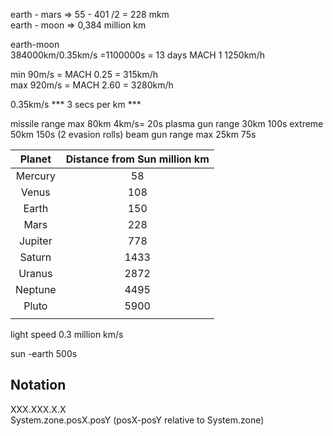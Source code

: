 

earth - mars => 55 - 401 /2 = 228 mkm  
earth - moon => 0,384 million km  

earth-moon  
384000km/0.35km/s =1100000s = 13 days  MACH 1 1250km/h

min 90m/s = MACH 0.25 = 315km/h   
max 920m/s = MACH 2.60 = 3280km/h

0.35km/s *** 3 secs per km ***

missile range max 80km 4km/s= 20s
plasma gun range 30km 100s extreme 50km 150s (2 evasion rolls)
beam gun range max 25km 75s

| Planet | Distance from Sun million km |
| :-: | :-: |
| Mercury | 58 |
| Venus | 108 |
| Earth | 150 |
| Mars | 228 |
| Jupiter | 778 |
| Saturn | 1433 |
| Uranus | 2872 |
| Neptune | 4495 |
| Pluto | 5900 |
|  |  |

light speed 0.3 million km/s

sun -earth 500s


## Notation

XXX.XXX.X.X  
System.zone.posX.posY (posX-posY relative to System.zone)